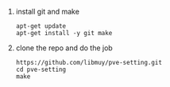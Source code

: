 1. install git and make
	```
	apt-get update
	apt-get install -y git make
	```
2. clone the repo and do the job
	```
	https://github.com/libmuy/pve-setting.git
	cd pve-setting
	make
	```
